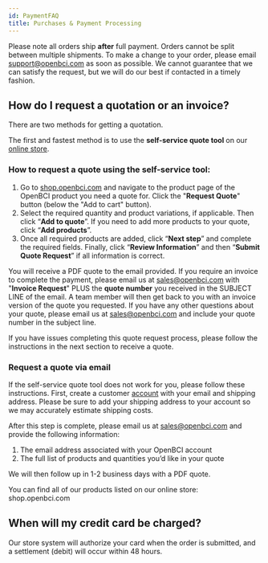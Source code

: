 ```yaml
---
id: PaymentFAQ
title: Purchases & Payment Processing
---
```


Please note all orders ship **after** full payment. Orders cannot be split between multiple shipments. To make a change to your order, please email [support@openbci.com](mailto:support@openbci.com) as soon as possible. We cannot guarantee that we can satisfy the request, but we will do our best if contacted in a timely fashion.

## How do I request a quotation or an invoice?

There are two methods for getting a quotation.

The first and fastest method is to use the **self-service quote tool** on our [online store](https://shop.openbci.com).

### How to request a quote using the self-service tool:

1. Go to [shop.openbci.com](https://shop.openbci.com) and navigate to the product page of the OpenBCI product you need a quote for. Click the "**Request Quote**" button (below the "Add to cart" button).
2. Select the required quantity and product variations, if applicable. Then click “**Add to quote**”. If you need to add more products to your quote, click “**Add products**”.
3. Once all required products are added, click “**Next step**” and complete the required fields. Finally, click “**Review Information**” and then “**Submit Quote Request**” if all information is correct.

You will receive a PDF quote to the email provided. If you require an invoice to complete the payment, please email us at [sales@openbci.com](mailto:sales@openbci.com) with "**Invoice Request**" PLUS the **quote number** you received in the SUBJECT LINE of the email. A team member will then get back to you with an invoice version of the quote you requested. If you have any other questions about your quote, please email us at [sales@openbci.com](mailto:sales@openbci.com) and include your quote number in the subject line.

If you have issues completing this quote request process, please follow the instructions in the next section to receive a quote.

### Request a quote via email

If the self-service quote tool does not work for you, please follow these instructions. First, create a customer [account](https://shop.openbci.com/account/register) with your email and shipping address. Please be sure to add your shipping address to your account so we may accurately estimate shipping costs.

After this step is complete, please email us at [sales@openbci.com](mailto:sales@openbci.com) and provide the following information:

1. The email address associated with your OpenBCI account
2. The full list of products and quantities you’d like in your quote

We will then follow up in 1-2 business days with a PDF quote.

You can find all of our products listed on our online store: shop.openbci.com

## When will my credit card be charged?

Our store system will authorize your card when the order is submitted, and a settlement (debit) will occur within 48 hours.
